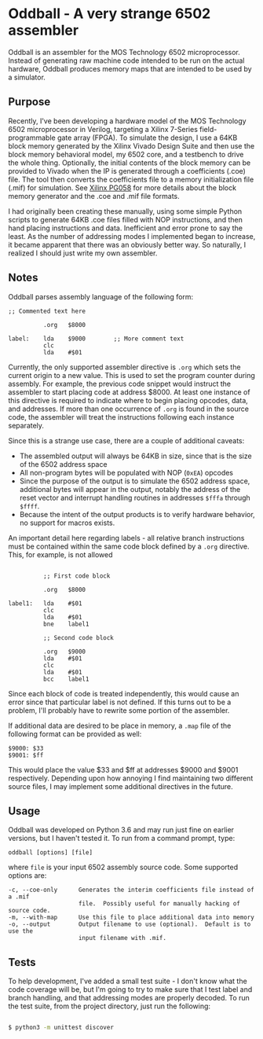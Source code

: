 # Oddball - A very strange 6502 assembler

Oddball is an assembler for the MOS Technology 6502 microprocessor.  Instead of
generating raw machine code intended to be run on the actual hardware, Oddball
produces memory maps that are intended to be used by a simulator.

## Purpose

Recently, I've been developing a hardware model of the MOS Technology 6502
microprocessor in Verilog, targeting a Xilinx 7-Series field-programmable gate
array (FPGA). To simulate the design, I use a 64KB block memory generated by the
Xilinx Vivado Design Suite and then use the block memory behavioral model, my
6502 core, and a testbench to drive the whole thing. Optionally, the initial
contents of the block memory can be provided to Vivado when the IP is generated
through a coefficients (.coe) file. The tool then converts the coefficients file
to a memory initialization file (.mif) for simulation.  See [Xilinx
PG058](https://www.xilinx.com/support/documentation/ip_documentation/blk_mem_gen/v8_3/pg058-blk-mem-gen.pdf)
for more details about the block memory generator and the .coe and .mif file
formats.

I had originally been creating these manually, using some simple Python scripts
to generate 64KB .coe files filled with NOP instructions, and then hand placing
instructions and data. Inefficient and error prone to say the least. As the
number of addressing modes I implemented began to increase, it became apparent
that there was an obviously better way.  So naturally, I realized I should just
write my own assembler.

## Notes

Oddball parses assembly language of the following form:

```assembly
;; Commented text here

          .org   $8000

label:    lda    $9000        ;; More comment text
          clc
          lda    #$01
```

Currently, the only supported assembler directive is `.org` which sets the
current origin to a new value.  This is used to set the program counter during
assembly. For example, the previous code snippet would instruct the assembler to
start placing code at address $8000.  At least one instance of this directive is
required to indicate where to begin placing opcodes, data, and addresses.  If
more than one occurrence of `.org` is found in the source code, the assembler
will treat the instructions following each instance separately.

Since this is a strange use case, there are a couple of additional caveats:

* The assembled output will always be 64KB in size, since that is the size of
  the 6502 address space
* All non-program bytes will be populated with NOP (`0xEA`) opcodes
* Since the purpose of the output is to simulate the 6502 address space,
  additional bytes will appear in the output, notably the address of the reset
  vector and interrupt handling routines in addresses `$fffa` through `$ffff`.
* Because the intent of the output products is to verify hardware behavior, no
  support for macros exists.

An important detail here regarding labels - all relative branch instructions
must be contained within the same code block defined by a `.org` directive.
This, for example, is not allowed

```assembly

          ;; First code block

          .org   $8000

label1:   lda    #$01
          clc
          lda    #$01
          bne    label1

          ;; Second code block

          .org   $9000
          lda    #$01
          clc
          lda    #$01
          bcc    label1
```

Since each block of code is treated independently, this would cause an error
since that particular label is not defined.  If this turns out to be a problem,
I'll probably have to rewrite some portion of the assembler.

If additional data are desired to be place in memory, a `.map` file of the
following format can be provided as well:

    $9000: $33
    $9001: $ff

This would place the value $33 and $ff at addresses $9000 and $9001
respectively.  Depending upon how annoying I find maintaining two different
source files, I may implement some additional directives in the future.

## Usage

Oddball was developed on Python 3.6 and may run just fine on earlier versions,
but I haven't tested it.  To run from a command prompt, type:

    oddball [options] [file]

where `file` is your input 6502 assembly source code.  Some supported options are:

    -c, --coe-only      Generates the interim coefficients file instead of a .mif
                        file.  Possibly useful for manually hacking of source code.
    -m, --with-map      Use this file to place additional data into memory
    -o, --output        Output filename to use (optional).  Default is to use the
                        input filename with .mif.

## Tests

To help development, I've added a small test suite - I don't know what the code
coverage will be, but I'm going to try to make sure that I test label and branch
handling, and that addressing modes are properly decoded.  To run the test
suite, from the project directory, just run the following:

```bash

$ python3 -m unittest discover

```
